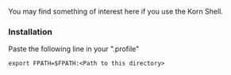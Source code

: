 You may find something of interest here if you use the Korn Shell.

### Installation

Paste the following line in your ".profile"

```ksh
export FPATH=$FPATH:<Path to this directory>
```
